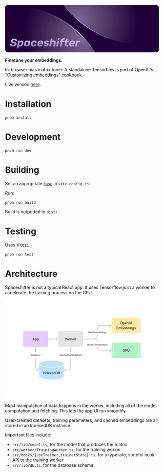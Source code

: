 <img src="./doc/banner.png" />

**Finetune your embeddings.**

In-browser bias matrix tuner. A standalone Tensorflow.js port of OpenAI's ["Customizing embeddings" cookbook](https://github.com/openai/openai-cookbook/blob/main/examples/Customizing_embeddings.ipynb).

Live version [here](https://a9.io/spaceshifter/).

# Installation

```
pnpm install
```

# Development

```
pnpm run dev
```

# Building

Set an appropriate [`base`](https://vitejs.dev/config/shared-options.html#base) in `vite.config.ts`.

Run:

```
pnpm run build
```

Build is outputted to `dist/`.

# Testing

Uses Vitest.

```
pnpm run test
```

# Architecture

Spaceshifter is not a typical React app. It uses Tensorflow.js in a worker to accelerate the training process on the GPU.

<img src="./doc/diagram.png" />

Most manipulation of data happens in the worker, including all of the model computation and fetching. This lets the app UI run smoothly.

User-created datasets, training parameters, and cached embeddings are all stored in an IndexedDB instance.

Important files include:

* `src/lib/model.ts`, for the model that produces the matrix
* `src/worker/TrainingWorker.ts`, for the training worker
* `src/hooks/{useTrainer,trainerState}.ts`, for a typesafe, stateful hook API to the training worker
* `src/lib/db.ts`, for the database schema